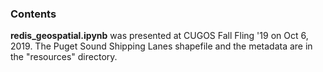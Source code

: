 ### Contents

**redis_geospatial.ipynb** was presented at CUGOS Fall Fling '19 on Oct 6, 2019. The Puget Sound Shipping Lanes shapefile and the metadata are in the "resources" directory.